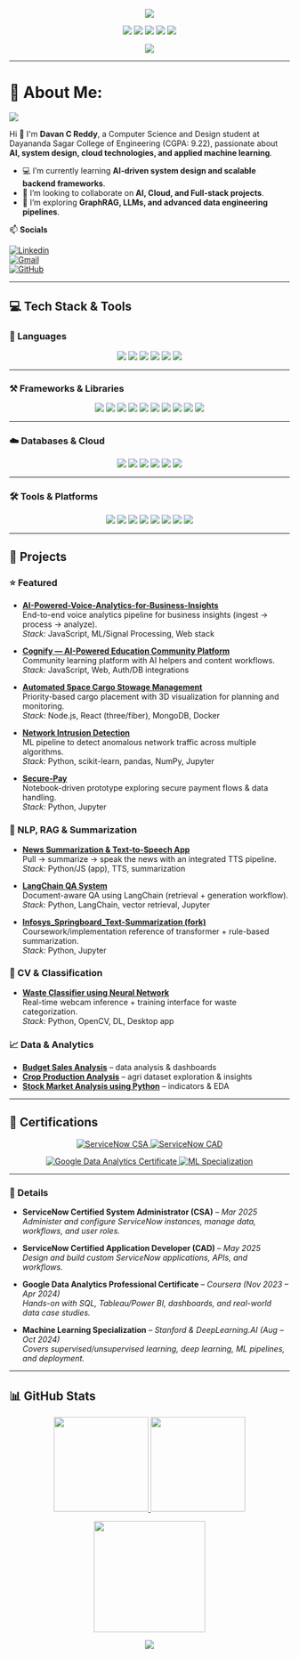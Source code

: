 <!-- ====== HERO / BANNER ====== -->
<p align="center">
  <img src="https://capsule-render.vercel.app/api?type=waving&height=220&color=0:1e3c72,100:2a5298&text=Davan%20C%20Reddy&desc=AI%20%7C%20Systems%20%7C%20Cloud%20%7C%20ML&fontColor=ffffff&fontSize=48&descAlignY=72&animation=fadeIn&section=header" />
</p>

<!-- ====== QUICK BADGES ====== -->
<p align="center">
  <img src="https://komarev.com/ghpvc/?username=Davan57&label=Profile%20Views&style=for-the-badge&color=0e75b6" />
  <img src="https://img.shields.io/badge/Time%20Zone-Asia%2FKolkata-2a5298?style=for-the-badge" />
  <img src="https://img.shields.io/badge/Graduating-June%202026-1e3c72?style=for-the-badge" />
  <a href="mailto:davanc2004@gmail.com"><img src="https://img.shields.io/badge/Email-davanc2004%40gmail.com-d14836?style=for-the-badge&logo=gmail&logoColor=white" /></a>
  <a href="https://www.linkedin.com/in/davan-c-reddy/"><img src="https://img.shields.io/badge/LinkedIn-Connect-0A66C2?style=for-the-badge&logo=linkedin&logoColor=white" /></a>
</p>

<!-- ====== TYPING LINE ====== -->
<p align="center">
  <img src="https://readme-typing-svg.demolab.com?font=Fira+Code&size=20&pause=1200&color=2A5298&center=true&vCenter=true&width=900&lines=Building+usable+AI+systems+%E2%80%94+not+just+models.;GraphRAG%2C+LLMs%2C+FastAPI%2C+and+cloud%E2%80%94from+prototype+to+prod.;Design+meets+engineering%3A+I+like+code+that+feels+good+to+use." />
</p>

---


# 💫 About Me:  
![](https://komarev.com/ghpvc/?username=Davan57&label=Profile+views&style=for-the-badge&color=green)

Hi 👋 I'm **Davan C Reddy**, a Computer Science and Design student at Dayananda Sagar College of Engineering (CGPA: 9.22), passionate about **AI, system design, cloud technologies, and applied machine learning**.  

- 💻 I’m currently learning **AI-driven system design and scalable backend frameworks**.  
- 🤝 I’m looking to collaborate on **AI, Cloud, and Full-stack projects**.  
- 🧠 I’m exploring **GraphRAG, LLMs, and advanced data engineering pipelines**.  

📫 **Socials**  

[![Linkedin](https://img.shields.io/badge/LinkedIn-0077B5?style=for-the-badge&logo=linkedin&logoColor=white)](https://www.linkedin.com/in/davan-c-reddy/)  
[![Gmail](https://img.shields.io/badge/Gmail-D14836?style=for-the-badge&logo=gmail&logoColor=white)](mailto:davanc2004@gmail.com)  
[![GitHub](https://img.shields.io/badge/GitHub-100000?style=for-the-badge&logo=github&logoColor=white)](https://github.com/Davan57)  

---

## 💻 Tech Stack & Tools  

### 🌱 Languages  
<p align="center">
  <img src="https://img.shields.io/badge/Python-3776AB?style=for-the-badge&logo=python&logoColor=white">
  <img src="https://img.shields.io/badge/Java-007396?style=for-the-badge&logo=java&logoColor=white">
  <img src="https://img.shields.io/badge/JavaScript-F7DF1E?style=for-the-badge&logo=javascript&logoColor=black">
  <img src="https://img.shields.io/badge/C-00599C?style=for-the-badge&logo=c&logoColor=white">
  <img src="https://img.shields.io/badge/SQL-336791?style=for-the-badge&logo=postgresql&logoColor=white">
  <img src="https://img.shields.io/badge/ABAP-FF0000?style=for-the-badge&logo=sap&logoColor=white">
</p>  

---

### ⚒️ Frameworks & Libraries  
<p align="center">
  <img src="https://img.shields.io/badge/TensorFlow-FF6F00?style=for-the-badge&logo=tensorflow&logoColor=white">
  <img src="https://img.shields.io/badge/PyTorch-EE4C2C?style=for-the-badge&logo=pytorch&logoColor=white">
  <img src="https://img.shields.io/badge/Scikit--Learn-F7931E?style=for-the-badge&logo=scikit-learn&logoColor=white">
  <img src="https://img.shields.io/badge/Numpy-777BB4?style=for-the-badge&logo=numpy&logoColor=white">
  <img src="https://img.shields.io/badge/Pandas-150458?style=for-the-badge&logo=pandas&logoColor=white">
  <img src="https://img.shields.io/badge/Matplotlib-005571?style=for-the-badge&logo=plotly&logoColor=white">
  <img src="https://img.shields.io/badge/FastAPI-009688?style=for-the-badge&logo=fastapi&logoColor=white">
  <img src="https://img.shields.io/badge/LangChain-000000?style=for-the-badge&logo=chainlink&logoColor=white">
  <img src="https://img.shields.io/badge/Node.js-339933?style=for-the-badge&logo=nodedotjs&logoColor=white">
  <img src="https://img.shields.io/badge/React-61DAFB?style=for-the-badge&logo=react&logoColor=black">
</p>  

---

### ☁️ Databases & Cloud  
<p align="center">
  <img src="https://img.shields.io/badge/MongoDB-47A248?style=for-the-badge&logo=mongodb&logoColor=white">
  <img src="https://img.shields.io/badge/PostgreSQL-316192?style=for-the-badge&logo=postgresql&logoColor=white">
  <img src="https://img.shields.io/badge/MySQL-4479A1?style=for-the-badge&logo=mysql&logoColor=white">
  <img src="https://img.shields.io/badge/Azure-0078D4?style=for-the-badge&logo=microsoftazure&logoColor=white">
  <img src="https://img.shields.io/badge/BigQuery-669DF6?style=for-the-badge&logo=googlecloud&logoColor=white">
  <img src="https://img.shields.io/badge/ServiceNow-0BA9E0?style=for-the-badge&logo=servicenow&logoColor=white">
</p>  

---

### 🛠 Tools & Platforms  
<p align="center">
  <img src="https://img.shields.io/badge/Docker-2496ED?style=for-the-badge&logo=docker&logoColor=white">
  <img src="https://img.shields.io/badge/Linux-FCC624?style=for-the-badge&logo=linux&logoColor=black">
  <img src="https://img.shields.io/badge/Git-E44C30?style=for-the-badge&logo=git&logoColor=white">
  <img src="https://img.shields.io/badge/GitHub-181717?style=for-the-badge&logo=github&logoColor=white">
  <img src="https://img.shields.io/badge/Postman-FF6C37?style=for-the-badge&logo=postman&logoColor=white">
  <img src="https://img.shields.io/badge/PowerBI-F2C811?style=for-the-badge&logo=powerbi&logoColor=black">
  <img src="https://img.shields.io/badge/VS%20Code-007ACC?style=for-the-badge&logo=visualstudiocode&logoColor=white">
  <img src="https://img.shields.io/badge/Jupyter-F37626?style=for-the-badge&logo=jupyter&logoColor=white">
</p>

---

## 🚀 Projects

### ⭐ Featured
- **[AI-Powered-Voice-Analytics-for-Business-Insights](https://github.com/Davan57/AI-Powered-Voice-Analytics-for-Business-Insights)**  
  End-to-end voice analytics pipeline for business insights (ingest → process → analyze).  
  _Stack:_ JavaScript, ML/Signal Processing, Web stack

- **[Cognify — AI-Powered Education Community Platform](https://github.com/Davan57/Cognify-AI-Powered-Education-Community-Platform)**  
  Community learning platform with AI helpers and content workflows.  
  _Stack:_ JavaScript, Web, Auth/DB integrations

- **[Automated Space Cargo Stowage Management](https://github.com/Davan57/Automated-Space-Cargo-Stowage-Management)**  
  Priority-based cargo placement with 3D visualization for planning and monitoring.  
  _Stack:_ Node.js, React (three/fiber), MongoDB, Docker

- **[Network Intrusion Detection](https://github.com/Davan57/Network-Intrusion-Detection)**  
  ML pipeline to detect anomalous network traffic across multiple algorithms.  
  _Stack:_ Python, scikit-learn, pandas, NumPy, Jupyter

- **[Secure-Pay](https://github.com/Davan57/Secure-Pay)**  
  Notebook-driven prototype exploring secure payment flows & data handling.  
  _Stack:_ Python, Jupyter

### 🧠 NLP, RAG & Summarization
- **[News Summarization & Text-to-Speech App](https://github.com/Davan57/News-Summarization-and-Text-to-Speech-Application)**  
  Pull → summarize → speak the news with an integrated TTS pipeline.  
  _Stack:_ Python/JS (app), TTS, summarization

- **[LangChain QA System](https://github.com/Davan57/Langchain-QA-System)**  
  Document-aware QA using LangChain (retrieval + generation workflow).  
  _Stack:_ Python, LangChain, vector retrieval, Jupyter

- **[Infosys_Springboard_Text-Summarization (fork)](https://github.com/Davan57/Infosys_Springboard_Text-Summarization)**  
  Coursework/implementation reference of transformer + rule-based summarization.  
  _Stack:_ Python, Jupyter

### 🧪 CV & Classification
- **[Waste Classifier using Neural Network](https://github.com/Davan57/Waste-classifier-using-Neural-Network)**  
  Real-time webcam inference + training interface for waste categorization.  
  _Stack:_ Python, OpenCV, DL, Desktop app

### 📈 Data & Analytics
- **[Budget Sales Analysis](https://github.com/Davan57/Budget-Sales-Analysis)** – data analysis & dashboards  
- **[Crop Production Analysis](https://github.com/Davan57/Crop-Production-Analysis)** – agri dataset exploration & insights  
- **[Stock Market Analysis using Python](https://github.com/Davan57/Stock-Market-Analysis-using-Python)** – indicators & EDA

---

## 🏅 Certifications  

<p align="center">
  <a href="https://drive.google.com/file/d/1T4dtL91wEKgenXecXs_0I3ylb40J5XaX/view" target="_blank">
    <img src="https://img.shields.io/badge/ServiceNow-CSA%20(System%20Administrator)-0BA9E0?style=for-the-badge&logo=servicenow&logoColor=white" alt="ServiceNow CSA" />
  </a>
  <a href="https://drive.google.com/file/d/1hXcF3Nnx7a2tQpPgcsKPX7zfKihCfUJv/view" target="_blank">
    <img src="https://img.shields.io/badge/ServiceNow-CAD%20(Application%20Developer)-0BA9E0?style=for-the-badge&logo=servicenow&logoColor=white" alt="ServiceNow CAD" />
  </a>
</p>
<p align="center">
  <a href="https://www.coursera.org/account/accomplishments/specialization/certificate/Q7KDH6ZSXEJ3" target="_blank">
    <img src="https://img.shields.io/badge/Google-Data%20Analytics%20Professional-4285F4?style=for-the-badge&logo=google&logoColor=white" alt="Google Data Analytics Certificate" />
  </a>
  <a href="https://www.coursera.org/account/accomplishments/specialization/certificate/A7ZYQX6FGQ5X" target="_blank">
    <img src="https://img.shields.io/badge/Stanford%20%2B%20DeepLearning.AI-Machine%20Learning%20Specialization-FF6F00?style=for-the-badge&logo=tensorflow&logoColor=white" alt="ML Specialization" />
  </a>
</p>

---

### 📌 Details  
- **ServiceNow Certified System Administrator (CSA)** – *Mar 2025*  
  *Administer and configure ServiceNow instances, manage data, workflows, and user roles.*  

- **ServiceNow Certified Application Developer (CAD)** – *May 2025*  
  *Design and build custom ServiceNow applications, APIs, and workflows.*  

- **Google Data Analytics Professional Certificate** – *Coursera (Nov 2023 – Apr 2024)*  
  *Hands-on with SQL, Tableau/Power BI, dashboards, and real-world data case studies.*  

- **Machine Learning Specialization** – *Stanford & DeepLearning.AI (Aug – Oct 2024)*  
  *Covers supervised/unsupervised learning, deep learning, ML pipelines, and deployment.*  


---

## 📊 GitHub Stats

<p align="center">
  <a href="https://github.com/Davan57">
    <img height="170" src="https://github-readme-stats.vercel.app/api?username=Davan57&show_icons=true&rank_icon=percentile&include_all_commits=true&count_private=true&hide_title=true&hide_border=true&theme=tokyonight" />
  </a>
  <a href="https://github.com/Davan57">
    <img height="170" src="https://github-readme-stats.vercel.app/api/top-langs/?username=Davan57&layout=compact&langs_count=8&hide_border=true&theme=tokyonight" />
  </a>
</p>

<p align="center">
  <a href="https://git.io/streak-stats">
    <img height="200" src="https://streak-stats.demolab.com?user=Davan57&theme=tokyonight&hide_border=true&date_format=j%20M%5B%20Y%5D" />
  </a>
</p>

<!-- ====== FOOTER WAVE ====== -->
<p align="center">
  <img src="https://capsule-render.vercel.app/api?type=waving&height=120&color=0:2a5298,100:1e3c72&section=footer" />
</p>
